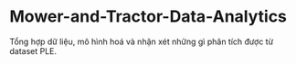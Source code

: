 # Mower-and-Tractor-Data-Analytics
Tổng hợp dữ liệu, mô hình hoá và nhận xét những gì phân tích được từ dataset PLE.
